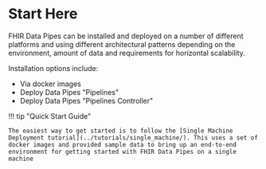 # Start Here

FHIR Data Pipes can be installed and deployed on a number of different platforms
and using different architectural patterns depending on the environment, amount
of data and requirements for horizontal scalability.

Installation options include:

* Via docker images
* Deploy Data Pipes "Pipelines"
* Deploy Data Pipes "Pipelines Controller"

!!! tip "Quick Start Guide"

    The easiest way to get started is to follow the [Single Machine Deployment tutorial](../tutorials/single_machine/). This uses a set of docker images and provided sample data to bring up an end-to-end environment for getting started with FHIR Data Pipes on a single machine